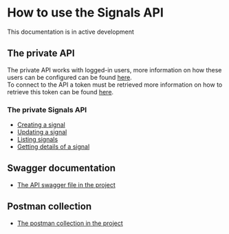# How to use the Signals API

This documentation is in active development

## The private API

The private API works with logged-in users, more information on how these users can be configured can be found [here](../authorization.md).  
To connect to the API a token must be retrieved more information on how to retrieve this token can be found [here](v1/private/01.connecting_to_the_api.md).

### The private Signals API
* [Creating a signal](v1/private/signals/01.creating_a_signal.md)
* [Updating a signal](v1/private/signals/02.updating_a_signal.md)
* [Listing signals](v1/private/signals/03.listing_signals.md)
* [Getting details of a signal](v1/private/signals/04.signal_detail.md)

## Swagger documentation

* [The API swagger file in the project](../../../app/signals/apps/api/templates/api/swagger/openapi.yaml)

## Postman collection

* [The postman collection in the project](../../postman/README.md)
